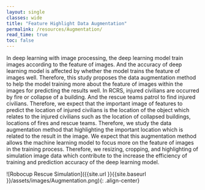 ```yaml
---
layout: single
classes: wide
title: "Feature Highlight Data Augmentation"
permalink: /resources/Augmentation/
read_time: true
toc: false
---
```


In deep learning with image processing, the deep learning model train images according to the feature of images. And the accuracy of deep learning model is affected by whether the model trains the feature of images well. Therefore, this study proposes the data augmentation method to help the model training more about the feature of images within the images for predicting the results well. In RCRS, injured civilians are occurred by fire or collapse of a building. And the rescue teams patrol to find injured civilians. Therefore, we expect that the important image of features to predict the location of injured civilians is the location of the object which relates to the injured civilians such as the location of collapsed buildings, locations of fires and rescue teams. Therefore, we study the data augmentation method that highlighting the important location which is related to the result in the image. We expect that this augmentation method allows the machine learning model to focus more on the feature of images in the training process. Therefore, we resizing, cropping, and highlighting of simulation image data which contribute to the increase the efficiency of training and prediction accuracy of the deep learning model.

![Robocup Rescue Simulation]({{site.url }}{{site.baseurl }}/assets/images/Augmentation.png){: .align-center}
